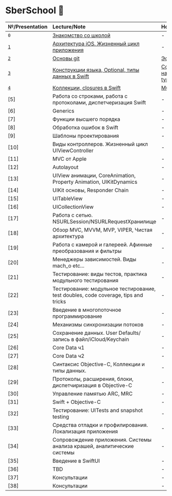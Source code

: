 # SberSchool  

| №/Presentation | Lecture/Note | Homework  |
| :--- | :--- | :--- |
|  `0` |[Знакомство со школой](https://github.com/Lemonbrush/SberSchool/blob/master/Notes/GeneralRules.md) | - |   
| [`1`](https://github.com/Lemonbrush/SberSchool/blob/master/Presentations/1.pdf) | [Архитектура iOS. Жизненный цикл приложения](https://github.com/Lemonbrush/SberSchool/blob/master/Notes/iOSAchitecture.md) | - |  
| [`2`](https://github.com/Lemonbrush/SberSchool/blob/master/Presentations/2.pdf) | [Основы git](https://github.com/Lemonbrush/SberSchool/blob/master/Notes/Git.md) | [Эссе](https://github.com/Lemonbrush/SberSchool/blob/master/Homework/Git.md) |   
| [`3`](https://github.com/Lemonbrush/SberSchool/blob/master/Presentations/3.pdf) | [Конструкции языка, Optional, типы данных в Swift](https://github.com/Lemonbrush/SberSchool/blob/master/Notes/SwiftConstructions.md) | [CopyOnWrite на reference type](https://github.com/Lemonbrush/SberSchool/blob/master/Homework/SwiftConstructions.md) |  
| [`4`](https://github.com/Lemonbrush/SberSchool/blob/master/Presentations/4.pdf) | [Коллекции, closures в Swift](https://github.com/Lemonbrush/SberSchool/blob/master/Notes/Closures.md) | [Multiset](https://github.com/Lemonbrush/SberSchool/blob/master/Homework/Closures.md) |  
| [5] | Работа со строками, работа с протоколами, диспетчеризация Swift | - |  
| [6] | Generics | - | 
| [7] | Функции высшего порядка | - | 
| [8] | Обработка ошибок в Swift | - | 
| [9] | Шаблоны проектирования | - | 
| [10] | Виды контроллеров. Жизненный цикл UIViewController | - | 
| [11] | MVC от Apple | - | 
| [12] | Autolayout | - | 
| [13] | UIView анимации, CoreAnimation, Property Animation, UIKitDynamics | - |  
| [14] | UIKit основы, Responder Chain | - | 
| [15] | UITableView | - | 
| [16] | UICollectionView | - | 
| [17] | Работа с сетью. NSURLSession/NSURLRequestХранилище | - | 
| [18] | Обзор MVC, MVVM, MVP, VIPER, Чистая архитектура | - | 
| [19] | Работа с камерой и галереей. Афинные преобразования и фильтры | - | 
| [20] | Менеджеры зависимостей. Виды mach_o etc... | - | 
| [21] | Тестирование: виды тестов, практика модульного тестирования | - | 
| [22] | Тестирование: модульное тестирование, test doubles, code coverage, tips and tricks | - | 
| [23] | Введение в многопоточное программирование | - | 
| [24] | Механизмы синхронизации потоков | - | 
| [25] | Сохранение данных. User Defaults/запись в файл/iCloud/Keychain | - | 
| [26] | Core Data ч1 | - | 
| [27] | Core Data ч2 | - | 
| [28] | Синтаксис Objective-C, Коллекции и типы данных. | - | 
| [29] | Протоколы, расширения, блоки, диспетчиризация в Objective-C | - |  
| [30] | Управление памятью ARC, MRC | - | 
| [31] | Swift + Objective-C | - | 
| [32] | Тестирование: UITests and snapshot testing | - | 
| [33] | Средства отладки и профилирования. Локализация приложения | - | 
| [34] | Сопровождение приложения. Системы анализа крашей, аналитические системы | - | 
| [35] | Введение в SwiftUI | - | 
| [36] | TBD | - | 
| [37] | Консультации | - | 
| [38] | Консультации | - | 


